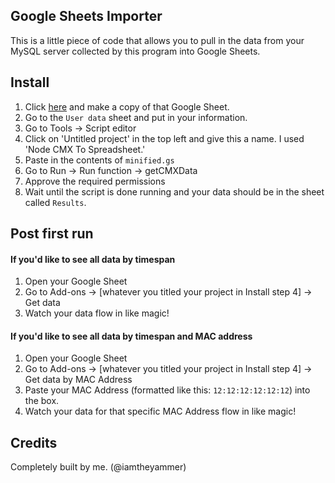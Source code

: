 ## Google Sheets Importer
This is a little piece of code that allows you to pull in the data from your MySQL server collected by this program into Google Sheets.

## Install
1. Click [here](https://docs.google.com/spreadsheets/d/1D5eR_3saMXXOZu6a0D3iOQVDl1nDXFx0ZWkfDmpUbUg/edit#gid=0) and make a copy of that Google Sheet.
2. Go to the `User data` sheet and put in your information.
3. Go to Tools -> Script editor
4. Click on 'Untitled project' in the top left and give this a name. I used 'Node CMX To Spreadsheet.'
5. Paste in the contents of `minified.gs`
6. Go to Run -> Run function -> getCMXData
7. Approve the required permissions
8. Wait until the script is done running and your data should be in the sheet called `Results`.

## Post first run

#### If you'd like to see all data by timespan
1. Open your Google Sheet
2. Go to Add-ons -> [whatever you titled your project in Install step 4] -> Get data
3. Watch your data flow in like magic!

#### If you'd like to see all data by timespan and MAC address
1. Open your Google Sheet
2. Go to Add-ons -> [whatever you titled your project in Install step 4] -> Get data by MAC Address
3. Paste your MAC Address (formatted like this: `12:12:12:12:12:12`) into the box.
4. Watch your data for that specific MAC Address flow in like magic!

## Credits
Completely built by me. (@iamtheyammer)
